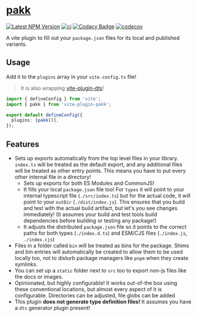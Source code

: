 # [pakk](https://github.com/AlexAegis/pakk)

[![Latest NPM Version](https://img.shields.io/npm/v/@pakk/core/latest)](https://www.npmjs.com/package/@pakk/core)
[![ci](https://github.com/AlexAegis/pakk/actions/workflows/cicd.yml/badge.svg)](https://github.com/AlexAegis/pakk/actions/workflows/cicd.yml)
[![Codacy Badge](https://app.codacy.com/project/badge/Grade/6863e4f702e34f4ea54dc05d71acfe7b)](https://www.codacy.com/gh/AlexAegis/pakk/dashboard?utm_source=github.com&utm_medium=referral&utm_content=AlexAegis/pakk&utm_campaign=Badge_Grade)
[![codecov](https://codecov.io/github/AlexAegis/pakk/branch/master/graph/badge.svg?token=OUxofr6zE8)](https://codecov.io/github/AlexAegis/pakk)

A vite plugin to fill out your `package.json` files for its local and published
variants.

## Usage

Add it to the `plugins` array in your `vite.config.ts` file!

> It is also wrapping
> [vite-plugin-dts](https://github.com/qmhc/vite-plugin-dts)!

```ts
import { defineConfig } from 'vite';
import { pakk } from 'vite-plugin-pakk';

export default defineConfig({
  plugins: [pakk()],
});
```

## Features

- Sets up exports automatically from the top level files in your library.
  `index.ts` will be treated as the default export, and any additional files
  will be treated as other entry points. This means you have to put every other
  internal file in a directory!
  - Sets up exports for both ES Modules and CommonJS!
  - It fills your local `package.json` file too! For `types` it will point to
    your internal typescript file (`./src/index.ts`) but for the actual code, it
    will point to your `outDir` (`./dist/index.js`). This ensures that you build
    and test with the actual build artifact, but let's you see changes
    immediately! (It assumes your build and test tools build dependencies before
    building or testing any package!)
  - It adjusts the distributed `package.json` file so it points to the correct
    paths for both types (`./index.d.ts`) and ESM/CJS files (`./index.js`,
    `./index.cjs`)
- Files in a folder called `bin` will be treated as bins for the package. Shims
  and bin entries will automatically be created to allow them to be used locally
  too, not to disturb package managers like `pnpm` when they create symlinks.
- You can set up a `static` folder next to `src` too to export non-js files like
  the docs or images.
- Opinionated, but highly configurable! It works out-of-the box using these
  conventional locations, but almost every aspect of it is configurable.
  Directories can be adjusted, file globs can be added
- This plugin **does not generate type definition files!** It assumes you have a
  `dts` generator plugin present!
